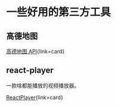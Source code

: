 # 一些好用的第三方工具

## 高德地图

[高德地图 API](https://lbs.amap.com/api/javascript-api/summary){link=card}

## react-player

一款啥都能播放的视频播放器。

[ReactPlayer](https://www.npmjs.com/package/react-player){link=card}
